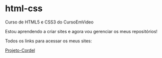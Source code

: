# html-css
Curso de HTML5 e CSS3 do CursoEmVideo

Estou aprendendo a criar sites e agora vou gerenciar os meus repositórios!

Todos os links para acessar os meus sites:
<p><a href="https://guilhermetomedev.github.io/projeto-cordel/">Projeto-Cordel<a></p>